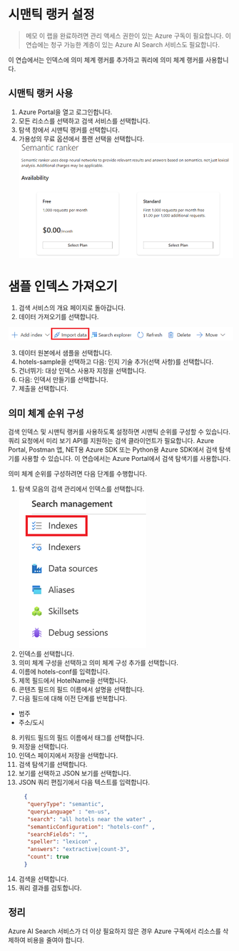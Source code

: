# 시맨틱 랭커 설정
> 메모 이 랩을 완료하려면 관리 액세스 권한이 있는 Azure 구독이 필요합니다. 이 연습에는 청구 가능한 계층이 있는 Azure AI Search 서비스도 필요합니다.

이 연습에서는 인덱스에 의미 체계 랭커를 추가하고 쿼리에 의미 체계 랭커를 사용합니다.

## 시맨틱 랭커 사용
1. Azure Portal을 열고 로그인합니다.
2. 모든 리소스를 선택하고 검색 서비스를 선택합니다.
3. 탐색 창에서 시맨틱 랭커를 선택합니다.
4. 가용성의 무료 옵션에서 플랜 선택을 선택합니다.
![images](./images/24.semanticsearch.png)

# 샘플 인덱스 가져오기
1. 검색 서비스의 개요 페이지로 돌아갑니다.
2. 데이터 가져오기를 선택합니다.

![images](./images/25.importdata.png)

3. 데이터 원본에서 샘플을 선택합니다.
4. hotels-sample을 선택하고 다음: 인지 기술 추가(선택 사항)를 선택합니다.
5. 건너뛰기: 대상 인덱스 사용자 지정을 선택합니다.
6. 다음: 인덱서 만들기를 선택합니다.
7. 제출을 선택합니다.

## 의미 체계 순위 구성
검색 인덱스 및 시맨틱 랭커를 사용하도록 설정하면 시맨틱 순위를 구성할 수 있습니다. 쿼리 요청에서 미리 보기 API를 지원하는 검색 클라이언트가 필요합니다. Azure Portal, Postman 앱, NET용 Azure SDK 또는 Python용 Azure SDK에서 검색 탐색기를 사용할 수 있습니다. 이 연습에서는 Azure Portal에서 검색 탐색기를 사용합니다.

의미 체계 순위를 구성하려면 다음 단계를 수행합니다.

1. 탐색 모음의 검색 관리에서 인덱스를 선택합니다.
![images](./images/26.indexes.png)
2. 인덱스를 선택합니다.
3. 의미 체계 구성을 선택하고 의미 체계 구성 추가를 선택합니다.
4. 이름에 hotels-conf를 입력합니다.
5. 제목 필드에서 HotelName을 선택합니다.
6. 콘텐츠 필드의 필드 이름에서 설명을 선택합니다.
7. 다음 필드에 대해 이전 단계를 반복합니다.
+ 범주
+ 주소/도시
8. 키워드 필드의 필드 이름에서 태그를 선택합니다.
9. 저장을 선택합니다.
10. 인덱스 페이지에서 저장을 선택합니다.
11. 검색 탐색기를 선택합니다.
12. 보기를 선택하고 JSON 보기를 선택합니다.
13. JSON 쿼리 편집기에서 다음 텍스트를 입력합니다.

```json
     {
      "queryType": "semantic",
      "queryLanguage" : "en-us",
      "search": "all hotels near the water" , 
      "semanticConfiguration": "hotels-conf" , 
      "searchFields": "",
      "speller": "lexicon" , 
      "answers": "extractive|count-3",
      "count": true
     }
```

14. 검색을 선택합니다.
15. 쿼리 결과를 검토합니다.

## 정리
Azure AI Search 서비스가 더 이상 필요하지 않은 경우 Azure 구독에서 리소스를 삭제하여 비용을 줄여야 합니다.